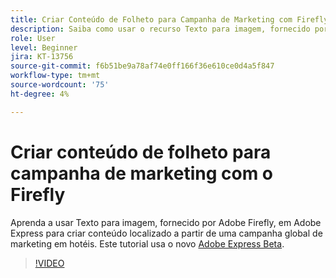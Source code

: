 ```yaml
---
title: Criar Conteúdo de Folheto para Campanha de Marketing com Firefly
description: Saiba como usar o recurso Texto para imagem, fornecido por Adobe Firefly, em conteúdo localizado em Adobe Express de uma campanha global de marketing em hotéis
role: User
level: Beginner
jira: KT-13756
source-git-commit: f6b51be9a78af74e0ff166f36e610ce0d4a5f847
workflow-type: tm+mt
source-wordcount: '75'
ht-degree: 4%

---
```


# Criar conteúdo de folheto para campanha de marketing com o Firefly

Aprenda a usar Texto para imagem, fornecido por Adobe Firefly, em Adobe Express para criar conteúdo localizado a partir de uma campanha global de marketing em hotéis. Este tutorial usa o novo [Adobe Express Beta](https://www.adobe.com/express/).

>[!VIDEO](https://video.tv.adobe.com/v/3422426?quality=12&learn=on&hidetitle=true)
